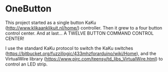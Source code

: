 # OneButton

This project started as a single button KaKu (http://www.klikaanklikuit.nl/home/) controller. 
Then it grew to a four button control center.
And at last... A TWELVE BUTTON COMMAND CONTROL CENTER!

I use the standard KaKu protocol to switch the KaKu switches (https://bitbucket.org/fuzzillogic/433mhzforarduino/wiki/Home), 
and the VirtualWire library (https://www.pjrc.com/teensy/td_libs_VirtualWire.html) to control an LED strip.

